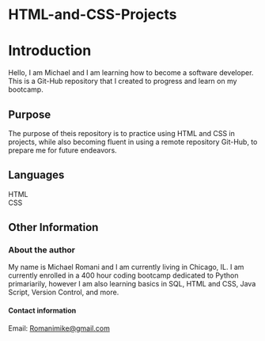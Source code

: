 # HTML-and-CSS-Projects

# Introduction <br>
Hello, I am Michael and I am learning how to become a software developer. This is a Git-Hub repository that I created to progress and learn on my bootcamp. <br>

## Purpose <br>
The purpose of theis repository is to practice using HTML and CSS in projects, while also becoming fluent in using a remote repository Git-Hub, to prepare me for future endeavors.  <br>

## Languages <br>
HTML <br>
CSS <br>

## Other Information <br>
### About the author <br>
My name is Michael Romani and I am currently living in Chicago, IL. I am currently enrolled in a 400 hour coding bootcamp dedicated to Python primariarily, however I am also learning basics in SQL, HTML and CSS, Java Script, Version Control, and more. <br>
#### Contact information <br>
Email: Romanimike@gmail.com <br>
